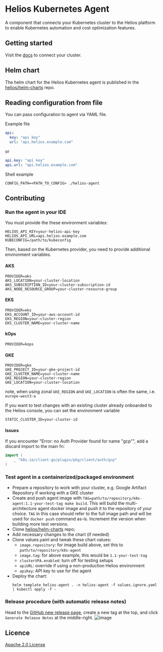 # Helios Kubernetes Agent

A component that connects your Kubernetes cluster to the Helios platform to enable Kubernetes automation and cost optimization features.

## Getting started

Visit the [docs](https://docs.helios.example.com/getting-started) to connect your cluster.

## Helm chart

The helm chart for the Helios Kubernetes agent is published in the [helios/helm-charts](https://github.com/helios/helm-charts) repo.


## Reading configuration from file

You can pass configuration to agent via YAML file.

Example file
```yaml
api:
  key: "api key"
  url: "api.helios.example.com"
```
or

```yaml
api.key: "api key"
api.url: "api.helios.example.com"
```

Shell example

```shell
CONFIG_PATH=<PATH_TO_CONFIG> ./helios-agent
```

## Contributing

### Run the agent in your IDE 

You must provide the these environment variables:

```text
HELIOS_API_KEY=your-helios-api-key
HELIOS_API_URL=api.helios.example.com
KUBECONFIG=/path/to/kubeconfig
```

Then, based on the Kubernetes provider, you need to provide additional environment variables.

#### AKS

```text
PROVIDER=aks
AKS_LOCATION=your-cluster-location
AKS_SUBSCRIPTION_ID=your-cluster-subscription-id
AKS_NODE_RESOURCE_GROUP=your-cluster-resource-group
```

#### EKS

```text
PROVIDER=eks
EKS_ACCOUNT_ID=your-aws-account-id
EKS_REGION=your-cluster-region
EKS_CLUSTER_NAME=your-cluster-name
```

#### kOps

```text
PROVIDER=kops
```

#### GKE

```text
PROVIDER=gke
GKE_PROJECT_ID=your-gke-project-id
GKE_CLUSTER_NAME=your-cluster-name
GKE_REGION=your-cluster-region
GKE_LOCATION=your-cluster-location
```
note, when using zonal `GKE_REGION` and `GKE_LOCATION` is often the same, i.e. `europe-west3-a`

If you want to test changes with an existing cluster already onboarded to the Helios console, you can set the environment variable

```text
STATIC_CLUSTER_ID=your-cluster-id
```

#### Issues

If you encounter "Error: no Auth Provider found for name "gcp"", add a discard import to the main fn: 
```go
import (
    _ "k8s.io/client-go/plugin/pkg/client/auth/gcp"
)
```

### Test agent in a containerized/packaged environment

* Prepare a repository to work with your cluster, e.g. Google Artifact Repository if working with a GKE cluster
* Create and push agent image with `TAG=path/to/repository/k8s-agent:1.1-your-test-tag make build`. This will build the multi-architecture agent docker image and push it to the repository of your choice. `TAG` in this case should refer to the full image path and will be used for `docker push` command as-is. Increment the version when building more test versions.
* Clone [helios/helm-charts](https://github.com/helios/helm-charts) repo;
* Add necessary changes to the chart (if needed)
* Clone values.yaml and tweak these chart values:
  * `image.repository`: for image build above, set this to `path/to/repository/k8s-agent`
  * `image.tag`: for above example, this would be `1.1-your-test-tag`
  * `clusterVPA.enabled`: turn off for testing setups
  * `apiURL`: override if using a non-production Helios environment
  * `apiKey`: API key to use for the agent
* Deploy the chart:
  ```
  helm template helios-agent . -n helios-agent -f values.ignore.yaml | kubectl apply -f -
  ```
  

### Release procedure (with automatic release notes)

Head to the [GitHub new release page](https://github.com/helios/k8s-agent/releases/new), create a new tag at the top, and click `Generate Release Notes` at the middle-right.
![image](https://user-images.githubusercontent.com/571022/174777789-2d7d646d-714d-42da-8c66-a6ed407b4440.png)


## Licence

[Apache 2.0 License](LICENSE)

